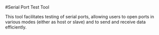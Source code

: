 #Serial Port Test Tool

This tool facilitates testing of serial ports, allowing users to open ports in various modes (either as host or slave) and to send and receive data efficiently.
